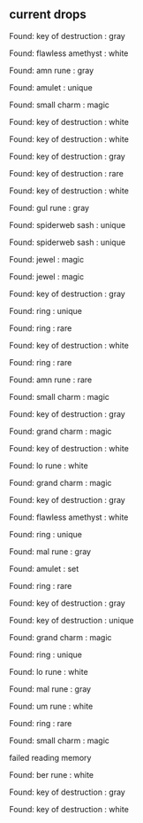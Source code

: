 ## current drops

Found: key of destruction : gray
Found: flawless amethyst : white
Found: amn rune : gray
Found: amulet : unique
Found: small charm : magic
Found: key of destruction : white
Found: key of destruction : white
Found: key of destruction : gray
Found: key of destruction : rare
Found: key of destruction : white
Found: gul rune : gray
Found: spiderweb sash : unique
Found: spiderweb sash : unique
Found: jewel : magic
Found: jewel : magic
Found: key of destruction : gray
Found: ring : unique
Found: ring : rare
Found: key of destruction : white
Found: ring : rare
Found: amn rune : rare
Found: small charm : magic
Found: key of destruction : gray
Found: grand charm : magic
Found: key of destruction : white
Found: lo rune : white
Found: grand charm : magic
Found: key of destruction : gray
Found: flawless amethyst : white
Found: ring : unique
Found: mal rune : gray
Found: amulet : set
Found: ring : rare
Found: key of destruction : gray
Found: key of destruction : unique
Found: grand charm : magic
Found: ring : unique
Found: lo rune : white
Found: mal rune : gray
Found: um rune : white
Found: ring : rare
Found: small charm : magic
failed reading memory
Found: ber rune : white
Found: key of destruction : gray
Found: key of destruction : white
